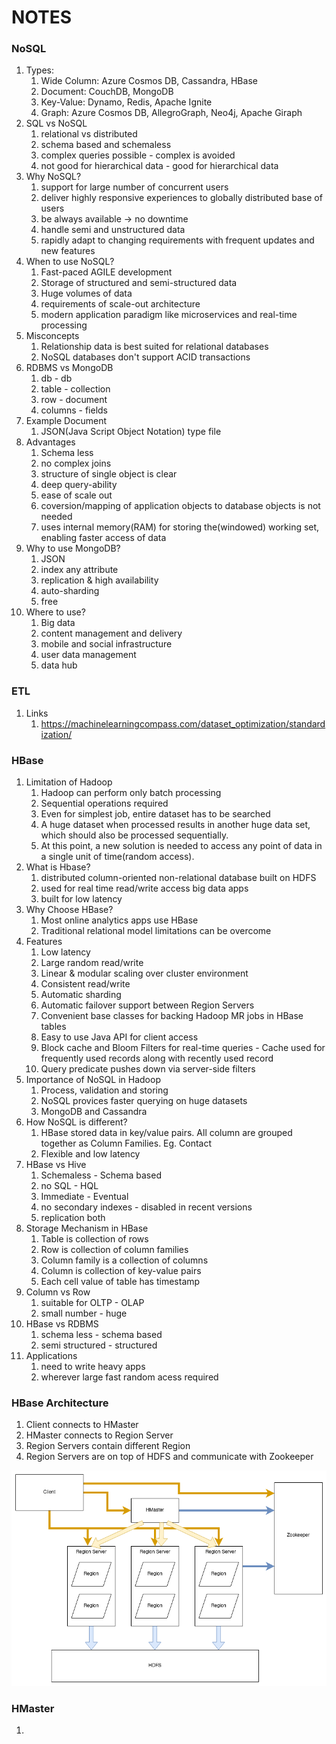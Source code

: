 # NOTES

### NoSQL
1. Types: 
	1. Wide Column: Azure Cosmos DB, Cassandra, HBase
	2. Document: CouchDB, MongoDB
	3. Key-Value: Dynamo, Redis, Apache Ignite
	4. Graph: Azure Cosmos DB, AllegroGraph, Neo4j, Apache Giraph
2. SQL vs NoSQL
	1. relational vs distributed
	2. schema based and schemaless
	3. complex queries possible - complex is avoided
	4. not good for hierarchical data - good for hierarchical data
3. Why NoSQL?
	1. support for large number of concurrent users
	2. deliver highly responsive experiences to globally distributed base of users
	3. be always available -> no downtime
	4. handle semi and unstructured data
	5. rapidly adapt to changing requirements with frequent updates and new features
4. When to use NoSQL?
	1. Fast-paced AGILE development
	2. Storage of structured and semi-structured data
	3. Huge volumes of data
	4. requirements of scale-out architecture
	5. modern application paradigm like microservices and real-time processing
5. Misconcepts
	1. Relationship data is best suited for relational databases
	2. NoSQL databases don't support ACID transactions 	
6. RDBMS vs MongoDB
	1. db - db
	2. table - collection
	3. row - document
	4. columns - fields 
7. Example Document
	1. JSON(Java Script Object Notation) type file
8. Advantages
	1. Schema less
	2. no complex joins
	3. structure of single object is clear
	4. deep query-ability
	5. ease of scale out
	6. coversion/mapping of application objects to database objects is not needed
	7. uses internal memory(RAM) for storing the(windowed) working set, enabling faster access of data 
9. Why to use MongoDB?
	1. JSON
	2. index any attribute
	3. replication & high availability
	4. auto-sharding
	5. free
10. Where to use?
	1. Big data
	2. content management and delivery
	3. mobile and social infrastructure
	4. user data management
	5. data hub

### ETL
1. Links
	1. https://machinelearningcompass.com/dataset_optimization/standardization/
		
### HBase
1. Limitation of Hadoop
	1. Hadoop can perform only batch processing
	2. Sequential operations required
	3. Even for simplest job, entire dataset has to be searched
	4. A huge dataset when processed results in another huge data set, which should also be processed sequentially.
	5. At this point, a new solution is needed to access any point of data in a single unit of time(random access).
2. What is Hbase?
	1. distributed column-oriented non-relational database built on HDFS
	2. used for real time read/write access big data apps
	3. built for low latency 
3. Why Choose HBase?
	1. Most online analytics apps use HBase
	2. Traditional relational model limitations can be overcome
4. Features
	1. Low latency
	2. Large random read/write
	3. Linear & modular scaling over cluster environment
	4. Consistent read/write
	5. Automatic sharding
	6. Automatic failover support between Region Servers
	7. Convenient base classes for backing Hadoop MR jobs in HBase tables
	8. Easy to use Java API for client access
	9. Block cache and Bloom Filters for real-time queries - Cache used for frequently used records along with recently used record
	10. Query predicate pushes down via server-side filters
5. Importance of NoSQL in Hadoop
	1. Process, validation and storing
	2. NoSQL provices faster querying on huge datasets
	3. MongoDB and Cassandra 
6. How NoSQL is different?
	1. HBase stored data in key/value pairs. All column are grouped together as Column Families. Eg. Contact
	2. Flexible and low latency
7. HBase vs Hive
	1. Schemaless - Schema based
	2. no SQL - HQL
	3. Immediate - Eventual
	4. no secondary indexes - disabled in recent versions
	5. replication both 
8. Storage Mechanism in HBase
	1. Table is collection of rows
	2. Row is collection of column families 
	3. Column family is a collection of columns
	4. Column is collection of key-value pairs
	5. Each cell value of table has timestamp
9. Column vs Row 
	1. suitable for OLTP - OLAP
	2. small number - huge 
10. HBase vs RDBMS
	1. schema less - schema based
	2. semi structured - structured
11. Applications
	1. need to write heavy apps
	2. wherever large fast random acess required 


### HBase Architecture

1. Client connects to HMaster
2. HMaster connects to Region Server 
3. Region Servers contain different Region
4. Region Servers are on top of HDFS and communicate with Zookeeper

![This is an image](HBase_Architecture.drawio.png)

### HMaster

1. 